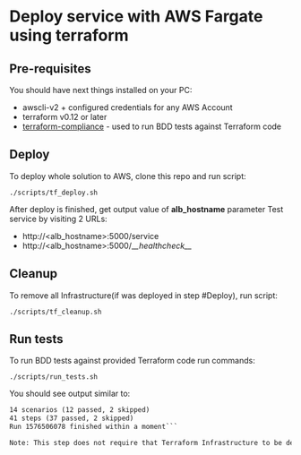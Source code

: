 # Deploy service with AWS Fargate using terraform

## Pre-requisites

You should have next things installed on your PC:
* awscli-v2 + configured credentials for any AWS Account
* terraform v0.12 or later
* [terraform-compliance](https://terraform-compliance.com) - used to run BDD tests against Terraform code

## Deploy

To deploy whole solution to AWS, clone this repo and run script:

```./scripts/tf_deploy.sh```

After deploy is finished, get output value of **alb_hostname** parameter
Test service by visiting 2 URLs:
* http://<alb_hostname>:5000/service
* http://<alb_hostname>:5000/\__\__healthcheck\__\__ 


## Cleanup

To remove all Infrastructure(if was deployed in step #Deploy), run script:

```./scripts/tf_cleanup.sh```

## Run tests

To run BDD tests against provided Terraform code run commands:

```./scripts/run_tests.sh```

You should see output similar to:
```4 features (3 passed, 1 skipped)
14 scenarios (12 passed, 2 skipped)
41 steps (37 passed, 2 skipped)
Run 1576506078 finished within a moment```

Note: This step does not require that Terraform Infrastructure to be deployed on AWS, it runs against Terraform code only. Not whole code covered here, I added just a few tests for Demo
